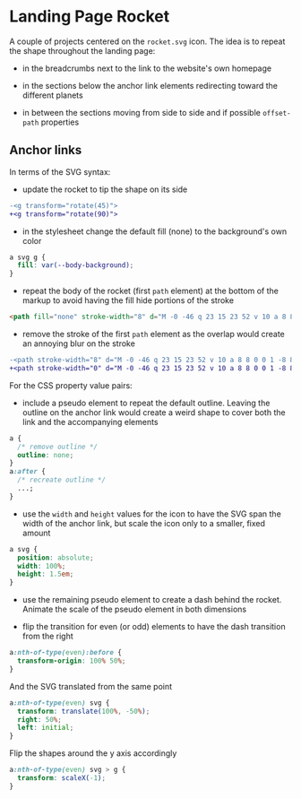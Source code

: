 # Landing Page Rocket

A couple of projects centered on the `rocket.svg` icon. The idea is to repeat the shape throughout the landing page:

- in the breadcrumbs next to the link to the website's own homepage

- in the sections below the anchor link elements redirecting toward the different planets

- in between the sections moving from side to side and if possible `offset-path` properties

## Anchor links

In terms of the SVG syntax:

- update the rocket to tip the shape on its side

```diff
-<g transform="rotate(45)">
+<g transform="rotate(90)">
```

- in the stylesheet change the default fill (none) to the background's own color

```css
a svg g {
  fill: var(--body-background);
}
```

- repeat the body of the rocket (first `path` element) at the bottom of the markup to avoid having the fill hide portions of the stroke

```html
<path fill="none" stroke-width="8" d="M -0 -46 q 23 15 23 52 v 10 a 8 8 0 0 1 -8 8 h -30 a 8 8 0 0 1 -8 -8 v -10 q 0 -37 23 -52" />
```

- remove the stroke of the first `path` element as the overlap would create an annoying blur on the stroke

```diff
-<path stroke-width="8" d="M -0 -46 q 23 15 23 52 v 10 a 8 8 0 0 1 -8 8 h -30 a 8 8 0 0 1 -8 -8 v -10 q 0 -37 23 -52" />
+<path stroke-width="0" d="M -0 -46 q 23 15 23 52 v 10 a 8 8 0 0 1 -8 8 h -30 a 8 8 0 0 1 -8 -8 v -10 q 0 -37 23 -52" />
```

For the CSS property value pairs:

- include a pseudo element to repeat the default outline. Leaving the outline on the anchor link would create a weird shape to cover both the link and the accompanying elements

```css
a {
  /* remove outline */
  outline: none;
}
a:after {
  /* recreate outline */
  ...;
}
```

- use the `width` and `height` values for the icon to have the SVG span the width of the anchor link, but scale the icon only to a smaller, fixed amount

```css
a svg {
  position: absolute;
  width: 100%;
  height: 1.5em;
}
```

- use the remaining pseudo element to create a dash behind the rocket. Animate the scale of the pseudo element in both dimensions

- flip the transition for even (or odd) elements to have the dash transition from the right

```css
a:nth-of-type(even):before {
  transform-origin: 100% 50%;
}
```

And the SVG translated from the same point

```css
a:nth-of-type(even) svg {
  transform: translate(100%, -50%);
  right: 50%;
  left: initial;
}
```

Flip the shapes around the y axis accordingly

```css
a:nth-of-type(even) svg > g {
  transform: scaleX(-1);
}
```

<!-- ## Offset path -->

